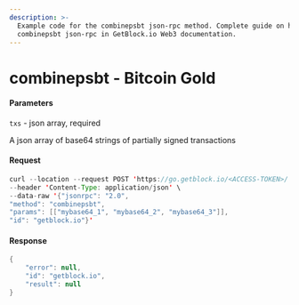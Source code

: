 ```yaml
---
description: >-
  Example code for the combinepsbt json-rpc method. Сomplete guide on how to use
  combinepsbt json-rpc in GetBlock.io Web3 documentation.
---
```


# combinepsbt - Bitcoin Gold

#### Parameters

`txs` - json array, required

A json array of base64 strings of partially signed transactions

#### Request

```java
curl --location --request POST 'https://go.getblock.io/<ACCESS-TOKEN>/' \
--header 'Content-Type: application/json' \
--data-raw '{"jsonrpc": "2.0",
"method": "combinepsbt",
"params": [["mybase64_1", "mybase64_2", "mybase64_3"]],
"id": "getblock.io"}'
```

#### Response

```java
{
    "error": null,
    "id": "getblock.io",
    "result": null
}
```
